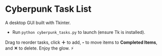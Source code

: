 # Cyberpunk Task List

A desktop GUI built with Tkinter.

- Run `python cyberpunk_tasks.py` to launch (ensure Tk is installed).

Drag to reorder tasks, click **＋** to add, **-** to move items to **Completed Items**, and **✕** to delete. Enjoy the glow. ⚡
